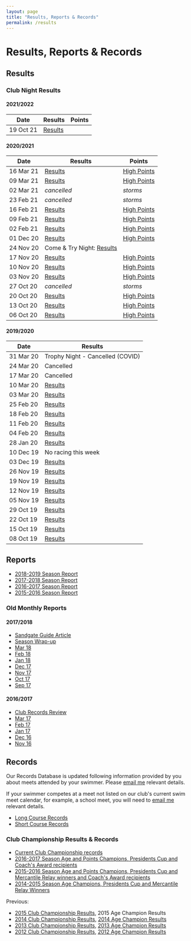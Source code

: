 ```yaml
---
layout: page
title: "Results, Reports & Records"
permalink: /results
---
```

# Results, Reports & Records
## Results
### Club Night Results

#### 2021/2022

**Date** | **Results** | **Points**  
--- | --- | ---
19 Oct 21 | [Results](files/results/ClubNight-2021-10-19.pdf) | &nbsp;

#### 2020/2021

**Date** | **Results** | **Points**  
--- | --- | ---
16 Mar 21 | [Results](files/results/ClubNight-2021-03-16.pdf) | [High Points](files/results/HighPoints-2021-03-16.pdf)
09 Mar 21 | [Results](files/results/ClubNight-2021-03-09.pdf) | [High Points](files/results/HighPoints-2021-03-09.pdf)
02 Mar 21 | _cancelled_ | _storms_  
23 Feb 21 | _cancelled_ | _storms_  
16 Feb 21 | [Results](files/results/ClubNight-2021-02-16.pdf) | [High Points](files/results/HighPoints-2021-02-16.pdf)
09 Feb 21 | [Results](files/results/ClubNight-2021-02-09.pdf) | [High Points](files/results/HighPoints-2021-02-09.pdf)
02 Feb 21 | [Results](files/results/ClubNight-2021-02-02.pdf) | [High Points](files/results/HighPoints-2021-02-02.pdf)
01 Dec 20 | [Results](files/results/ClubNight-2020-12-01.pdf) | [High Points](files/results/HighPoints-2020-12-01.pdf)
24 Nov 20 | Come & Try Night: [Results](files/results/ClubNight-2020-11-24.pdf) | &nbsp;
17 Nov 20 | [Results](files/results/ClubNight-2020-11-17.pdf) | [High Points](files/results/HighPoints-2020-11-17.pdf)  
10 Nov 20 | [Results](files/results/ClubNight-2020-11-10.pdf) | [High Points](files/results/HighPoints-2020-11-10.pdf)  
03 Nov 20 | [Results](files/results/ClubNight-2020-11-03.pdf) | [High Points](files/results/HighPoints-2020-11-03.pdf)  
27 Oct 20 | _cancelled_ | _storms_  
20 Oct 20 | [Results](files/results/ClubNight-2020-10-20.pdf) | [High Points](files/results/HighPoints-2020-10-20.pdf)  
13 Oct 20 | [Results](files/results/ClubNight-2020-10-13.pdf) | [High Points](files/results/HighPoints-2020-10-13.pdf)  
06 Oct 20 | [Results](files/results/ClubNight-2020-10-06.pdf) | [High Points](files/results/HighPoints-2020-10-06.pdf)  


#### 2019/2020

**Date** | **Results**
--- | ---
31 Mar 20 | Trophy Night - Cancelled (COVID)
24 Mar 20 | Cancelled
17 Mar 20 | Cancelled
10 Mar 20 | [Results](files/results/ClubNight-2020-03-10.pdf)
03 Mar 20 | [Results](files/results/ClubNight-2020-03-03.pdf)
25 Feb 20 | [Results](files/results/ClubNight-2020-02-25.pdf)
18 Feb 20 | [Results](files/results/ClubNight-2020-02-18.pdf)	
11 Feb 20 | [Results](files/results/ClubNight-2020-02-11.pdf)
04 Feb 20 | [Results](files/results/ClubNight-2020-02-04.pdf)
28 Jan 20 | [Results](files/results/ClubNight-2020-01-28.pdf)	
10 Dec 19 | No racing this week 
03 Dec 19 | [Results](files/results/ClubNight-2019-12-03.pdf)
26 Nov 19 | [Results](files/results/ClubNight-2019-11-26.pdf)
19 Nov 19 | [Results](files/results/ClubNight-2019-11-19.pdf)
12 Nov 19 | [Results](files/results/ClubNight-2019-11-12.pdf)
05 Nov 19 | [Results](files/results/ClubNight-2019-11-05.pdf)
29 Oct 19 | [Results](files/results/ClubNight-2019-10-29.pdf)
22 Oct 19 | [Results](files/results/ClubNight-2019-10-22.pdf)
15 Oct 19 | [Results](files/results/ClubNight-2019-10-15.pdf)
08 Oct 19 | [Results](files/results/ClubNight-2019-10-08.pdf)

## Reports
* [2018-2019 Season Report](files/reports/2018-19-Season-Report.pdf)
* [2017-2018 Season Report](files/reports/2017-2018-Season-Report.pdf)
* [2016-2017 Season Report](files/reports/2016-2017-Season-Report.pdf)
* [2015-2016 Season Report](files/reports/2015-2016-Season-Report.pdf)

### Old Monthly Reports
#### 2017/2018
* [Sandgate Guide Article](https://www.sandgate.com.au/news/660-club-laps-the-competition)
* [Season Wrap-up](files/reports/2017-2018-Season-Wrap-up.pdf)
* [Mar 18](files/reports/2018-Mar.pdf)
* [Feb 18](files/reports/2018-Feb.pdf)
* [Jan 18](files/reports/2018-Jan.pdf)
* [Dec 17](files/reports/2017-Dec.pdf)
* [Nov 17](files/reports/2017-Nov.pdf)
* [Oct 17](files/reports/2017-Oct.pdf)
* [Sep 17](files/reports/2017-Sep.pdf)

#### 2016/2017
* [Club Records Review](files/reports/2017-Records-review.pdf)
* [Mar 17](files/reports/2017-Mar.pdf)
* [Feb 17](files/reports/2017-Feb.pdf)
* [Jan 17](files/reports/2017-Jan.pdf)
* [Dec 16](files/reports/2016-Dec.pdf)
* [Nov 16](files/reports/2016-Nov.pdf)


## Records
Our Records Database is updated following information provided by you about meets attended by your swimmer. Please [email me](nominations_sandswim@bigpond.com) relevant details.

If your swimmer competes at a meet not listed on our club's current swim meet calendar, for example, a school meet, you will need to [email me](nominations_sandswim@bigpond.com) relevant details.

* [Long Course Records](files/results/Records-longocourse-2019-03-20.pdf)
* [Short Course Records](files/results/Records-shortcourse-2019-03-26.pdf)

### Club Championship Results & Records

* [Current Club Championship records](files/results/ClubChampionships-2019-03-26.pdf)
* [2016-2017 Season Age and Points Champions, Presidents Cup and Coach's Award recipients](files/results/ClubChampions-2017.pdf)
* [2015-2016 Season Age and Points Champions, Presidents Cup and Mercantile Relay winners and Coach's Award recipients](files/results/ClubChampions-2016.pdf)
* [2014-2015 Season Age Champions, Presidents Cup and Mercantile Relay Winners](files/results/ClubChampions-2015.pdf)

Previous: 

* [2015 Club Championship Results](files/results/ClubChampionshipResults-2015.pdf),  2015 Age Champion Results
* [2014 Club Championship Results](files/results/ClubChampionshipResults-2014.pdf),  [2014 Age Champion Results](files/results/ClubAgeChampions-2014.pdf)
* [2013 Club Championship Results](files/results/ClubChampionshipResults-2013.pdf),  [2013 Age Champion Results](files/results/ClubAgeChampions-2013.pdf)
* [2012 Club Championship Results](files/results/ClubChampionshipResults-2012.pdf),  [2012 Age Champion Results](files/results/ClubAgeChampions-2012.pdf)
